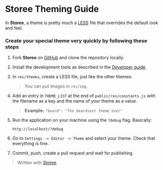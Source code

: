 Storee Theming Guide
=======================

In **Storee**, a theme is pretty much a [LESS][1] file that overrides the default look and feel.

### Create your special theme very quickly by following these steps

 1. Fork **Storee** on [GitHub][2] and clone the repository locally.

 2. Install the development tools as described in the [Developer guide][3].

 3. In `res/themes`, create a LESS file, just like the other themes.

	> You can put images in `res/img`.

 4. Add an entry in `THEME_LIST` at the end of `public/res/constants.js` with the filename as a key and the name of your theme as a value.

	> **Example:** `"beard": "The beardiest theme ever"`

 5. Run the application on your machine using the `?debug` flag. Basically:
 
        http://localhost/?debug
 
 6. Go to `Settings -> Editor -> Theme` and select your theme. Check that everything is fine.

 7. Commit, push, create a pull request and wait for publishing.


> Written with [Storee](http://storee.io).


  [1]: http://lesscss.org/
  [2]: https://github.com/BeardandFedora/Storee
  [3]: https://github.com/BeardandFedora/Storee/blob/master/doc/developer-guide.md#getting-started